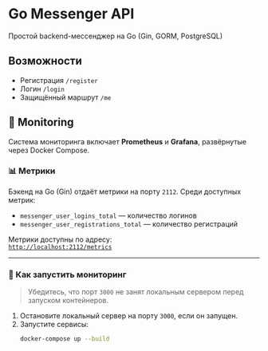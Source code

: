 # Go Messenger API

Простой backend-мессенджер на Go (Gin, GORM, PostgreSQL)

## Возможности

- Регистрация `/register`
- Логин `/login`
- Защищённый маршрут `/me`

## 📡 Monitoring

Система мониторинга включает **Prometheus** и **Grafana**, развёрнутые через Docker Compose.

### 📊 Метрики

Бэкенд на Go (Gin) отдаёт метрики на порту `2112`. Среди доступных метрик:

- `messenger_user_logins_total` — количество логинов
- `messenger_user_registrations_total` — количество регистраций

Метрики доступны по адресу:  
[`http://localhost:2112/metrics`](http://localhost:2112/metrics)

---

### 🐳 Как запустить мониторинг

> Убедитесь, что порт `3000` не занят локальным сервером перед запуском контейнеров.

1. Остановите локальный сервер на порту `3000`, если он запущен.
2. Запустите сервисы:
   ```bash
   docker-compose up --build
   ```
